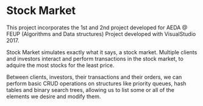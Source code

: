 # Stock Market 

This project incorporates the 1st and 2nd project developed for AEDA @ FEUP (Algorithms and Data structures)
Project developed with VisualStudio 2017.

Stock Market simulates exactly what it says, a stock market.
Multiple clients and investors interact and perform transactions in the stock market, to adquire the most stocks for the least price.

Between clients, investors, their transactions and their orders, we can perform basic CRUD operations on structures like priority queues, hash tables and binary search trees, allowing us to list some or all of the elements we desire and modify them.